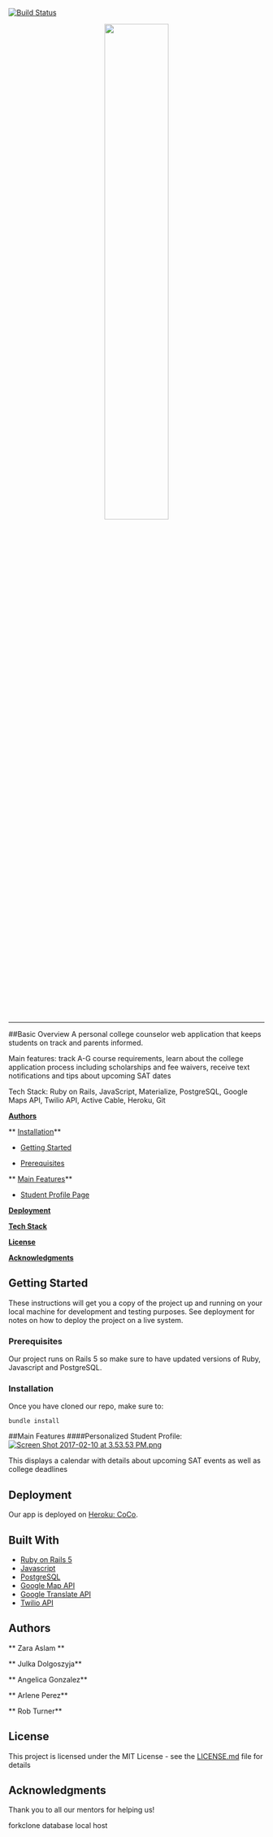 [![Build Status](https://travis-ci.org/agonzalez0515/coco-app.svg?branch=development)](https://travis-ci.org/agonzalez0515/coco-app)


<p align="center"><img width=50% src="https://s23.postimg.org/4l8rxhe97/coco_logo.png"></p>


----
##Basic Overview
A personal college counselor web application that keeps students on track and parents informed.

Main features: track A-G course requirements, learn about the college application process including scholarships and fee waivers, receive text notifications and tips about upcoming SAT dates

Tech Stack: Ruby on Rails, JavaScript, Materialize, PostgreSQL, Google Maps API, Twilio API, Active Cable, Heroku, Git


**[Authors](#Authors)**

  **   [Installation](#installation)**

   * [Getting Started](#Getting)

   * [Prerequisites](#Prerequisites)

**  [Main Features](#Main)**

- [Student Profile Page](#Personalized)



**[Deployment](#Deployment)**

**[Tech Stack](#Built)**

**[License](#license)**

**[Acknowledgments](#Acknowledgments)**

## Getting Started

These instructions will get you a copy of the project up and running on your local machine for development and testing purposes. See deployment for notes on how to deploy the project on a live system.

### Prerequisites

Our project runs on Rails 5 so make sure to have updated versions of Ruby, Javascript and PostgreSQL.


### Installation

Once you have cloned our repo, make sure to:

```
bundle install
```


##Main Features
####Personalized Student Profile:
[![Screen Shot 2017-02-10 at 3.53.53 PM.png](https://s27.postimg.org/3s9hxpi43/Screen_Shot_2017_02_10_at_3_53_53_PM.png)](https://postimg.org/image/j0zfbhbsf/)

This displays a calendar with details about upcoming SAT events as well as college deadlines

## Deployment

Our app is deployed on [Heroku: CoCo](https://coco-counselor.herokuapp.com/).

## Built With

* [Ruby on Rails 5](http://rubyonrails.org/)
* [Javascript](https://www.javascript.com/)
* [PostgreSQL](https://www.postgresql.org/)
* [Google Map API](https://developers.google.com/maps/)
* [Google Translate API](https://cloud.google.com/translate/docs/getting-started)
* [Twilio API](https://www.twilio.com/docs/api?filter-product=sms&filter-platform=mobile)



## Authors
** Zara Aslam **

** Julka Dolgoszyja**

** Angelica Gonzalez**

** Arlene Perez**

** Rob Turner**


## License

This project is licensed under the MIT License - see the [LICENSE.md](LICENSE.md) file for details

## Acknowledgments

Thank you to all our mentors for helping us!


forkclone
database
local host
